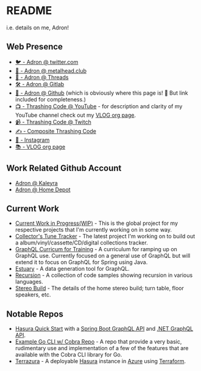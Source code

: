 # README

i.e. details on me, Adron!

## Web Presence

* [🐦 - Adron @ twitter.com](https://twitter.com/adron)
* [🐘 - Adron @ metalhead.club](https://metalhead.club/web/@adron)
* [🧵 - Adron @ Threads](https://www.threads.net/@adron)
* [🛠️ - Adron @ Gitlab](https://gitlab.com/Adron)
* [🔩 - Adron @ Github](https://github.com/Adron) (which is obviously where this page is! 🤣 But link included for completeness.)
* [📺 - Thrashing Code @ YouTube](https://youtube.com/thrashingcode) - for description and clarity of my YouTube channel check out my [VLOG org page](vlog-org.md).
* [📹 - Thrashing Code @ Twitch](https://twitch.tv/thrashingcode)
* [✍️ - Composite Thrashing Code](https://compositecode.blog)
* [📸 - Instagram](https://www.instagram.com/adron)
* [📚 - VLOG org page](vlog-org.md)

## Work Related Github Account

* [Adron @ Kaleyra](https://github.com/adronkaleyra)
* [Adron @ Home Depot](https://github.com/adron-orange)

## Current Work

* [Current Work in Progress(WIP)](https://github.com/users/Adron/projects/2) - This is the global project for my respective projects that I'm currently working on in some way.
* [Collector's Tune Tracker](https://github.com/Adron/collectorstunetracker) - The latest project I'm working on to build out a album/vinyl/cassette/CD/digital collections tracker.
* [GraphQL Curricum for Training](https://adron.github.io/adrons-graphql-enterprise-course/) - A curriculum for ramping up on GraphQL use. Currently focused on a general use of GraphQL but will extend it to focus on GraphQL for Spring using Java.
* [Estuary](https://adron.github.io/estuary/) - A data generation tool for GraphQL.
* [Recursion](https://github.com/Adron/recursions) - A collection of code samples showing recursion in various languages.
* [Stereo Build](https://github.com/Adron/stereo-build) - The details of the home stereo build; turn table, floor speakers, etc.

## Notable Repos

* [Hasura Quick Start](https://github.com/Adron/hasura-quick-start) with a [Spring Boot GraphQL API](https://github.com/Adron/hasura-spring-boot-graphql) and [.NET GraphQL API](https://github.com/Adron/hasura-dotnet-graphql).
* [Example Go CLI w/ Cobra Repo](https://github.com/Adron/cobra-cli-samples) - A repo that provide a very basic, rudimentary use and implementation of a few of the features that are available with the Cobra CLI library for Go.
* [Terrazura](https://adron.github.io/terrazura/) - A deployable [Hasura](https://hasura.io/) instance in [Azure](https://portal.azure.com/) using [Terraform](https://www.terraform.io/downloads).
